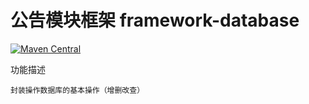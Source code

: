 # 公告模块框架 framework-database
[![Maven Central](https://maven-badges.herokuapp.com/maven-central/com.github.fartherp/framework-database/badge.svg)](https://maven-badges.herokuapp.com/maven-central/com.github.fartherp/framework-database/)

功能描述

```
封装操作数据库的基本操作（增删改查）
``` 